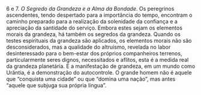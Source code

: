 ﻿6 e 7. <I>O Segredo da Grandeza e a Alma da Bondade</I>. Os peregrinos ascendentes, tendo despertado para a importância do tempo, encontram o caminho preparado para a realização da solenidade da confiança e a apreciação da santidade do serviço. Embora estes sejam  os elementos morais da grandeza, há também os segredos da grandeza. Quando os testes espirituais da grandeza são aplicados, os elementos morais não são desconsiderados, mas a qualidade do altruísmo, revelada no labor desinteressado para o bem-estar dos próprios companheiros terrenos, particularmente seres dignos, necessitados e aflitos, esta é a medida real da grandeza planetária. E a manifestação de grandeza, em um mundo como Urântia, é a demonstração do autocontrole. O grande homem não é aquele que “conquista uma cidade” ou que “domina uma nação”, mas antes “aquele que subjuga sua própria língua”.